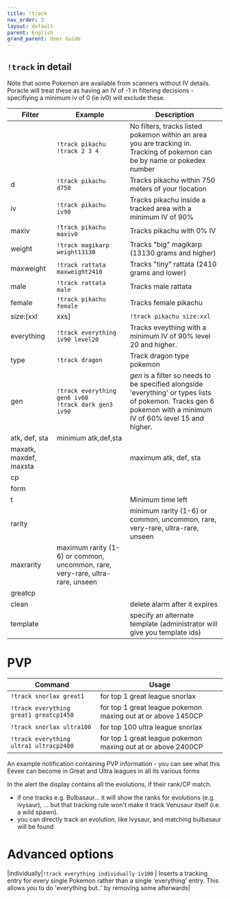 ```yaml
---
title: !track
nav_order: 3
layout: default
parent: English
grand_parent: User Guide
---
```


## `!track` in detail

Note that some Pokemon are available from scanners without IV details. Poracle will treat these as having an IV
of -1 in filtering decisions - specifiying a minimum iv of 0 (ie iv0) will exclude these.

| Filter    | Example                         | Description  |
|----------|-------------------------------|------------|
|           |`!track pikachu`<br>`!track 2 3 4` | No filters, tracks listed pokemon within an area you are tracking in.  Tracking of pokemon can be by name or pokedex number|
|d          |`!track pikachu d750`            | Tracks pikachu within 750 meters of your !location |
|iv         |`!track pikachu iv90`            | Tracks pikachu inside a tracked area with a minimum IV of 90%  |
|maxiv      |`!track pikachu maxiv0`          | Tracks pikachu with 0% IV   |
|weight     |`!track magikarp weight13130`    | Tracks "big" magikarp (13130 grams and higher)|
|maxweight  |`!track rattata maxweight2410`   | Tracks "tiny" rattata (2410 grams and lower)|
|male       |`!track rattata male`            | Tracks male rattata |
|female     |`!track pikachu female`          | Tracks female pikachu |
|size:[xxl|xxs]     |`!track pikachu size:xxl`          | Tracks xxl pikachu |
|everything |`!track everything iv90 level20` | Tracks eveything with a minimum IV of 90% level 20 and higher. |
|type|`!track dragon` | Track dragon type pokemon
|gen |`!track everything gen6 iv60`<br>`!track dark gen3 iv90` | *gen* is a filter so needs to be specified alongside 'everything' or types lists of pokemon. Tracks gen 6 pokemon with a minimum IV of 60% level 15 and higher. |
|atk, def, sta|minimum atk,def,sta|
|maxatk, maxdef, maxsta| |maximum atk, def, sta|
|cp|
|form||
|t||Minimum time left|
|rarity||minimum rarity (1-6) or common,  uncommon, rare, very-rare, ultra-rare, unseen|
|maxrarity|maximum rarity (1-6) or common, uncommon, rare, very-rare, ultra-rare, unseen|
|greatcp|
|clean||delete alarm after it expires|
|template||specify an alternate template (administrator will give you template ids)|

# PVP

|Command|Usage|
|---|---|
|`!track snorlax great1`| for top 1 great league snorlax|
|`!track everything great1 greatcp1450`| for top 1 great league pokemon maxing out at or above 1450CP|
|`!track snorlax ultra100`| for top 100 ultra league snorlax|
|`!track everything ultra1 ultracp2400`| for top 1 great league pokemon maxing out at or above 2400CP|

An example notification containing PVP information - you can see what this Eevee can become in Great and Ultra leagues in all its various forms

In the alert the display contains all the evolutions, if their rank/CP match.

* if one tracks e.g. Bulbasaur... it will show the ranks for evolutions (e.g. ivysaur), ... but that tracking rule won't make it track Venusaur itself (i.e. a wild spawn).
* you can directly track an evolution, like Ivysaur, and matching bulbasaur will be found

# Advanced options

|individually|`!track everything individually iv100` | Inserts a tracking entry for every single Pokemon rather than a single 'everything' entry. This allows you to do 'everything but..' by removing some afterwards|
